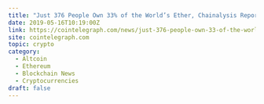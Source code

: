 ```yaml
---
title: "Just 376 People Own 33% of the World’s Ether, Chainalysis Report Says"
date: 2019-05-16T10:19:00Z
link: https://cointelegraph.com/news/just-376-people-own-33-of-the-worlds-ether-chainalysis-report-says?utm_medium=RSS&utm_source=hune
site: cointelegraph.com
topic: crypto
category:
  - Altcoin
  - Ethereum
  - Blockchain News
  - Cryptocurrencies
draft: false
---
```

